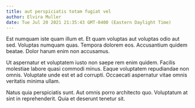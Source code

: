 ```yaml
---
title: aut perspiciatis totam fugiat vel
author: Elvira Muller
date: Tue Jul 20 2021 21:35:43 GMT-0400 (Eastern Daylight Time)
---
```

Est numquam iste quam illum et. Et quam voluptas aut voluptas odio aut sed. Voluptas numquam quas. Tempora dolorem eos. Accusantium quidem beatae. Dolor harum enim non accusamus.

 Ut aspernatur et voluptatem iusto non saepe rem enim quidem. Facilis molestiae labore quasi commodi minus. Eaque voluptatem repudiandae non omnis. Voluptate unde est et ad corrupti. Occaecati aspernatur vitae omnis veritatis minima ullam.

 Natus quia perspiciatis sunt. Aut omnis porro architecto quo. Voluptatum at sint in reprehenderit. Quia et deserunt tenetur sit.